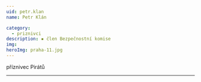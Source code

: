 ```yaml
---
uid: petr.klan
name: Petr Klán

category:
  - priznivci
description: ▪ člen Bezpečnostní komise
img: 
heroImg: praha-11.jpg
---
```


příznivec Pirátů




---
